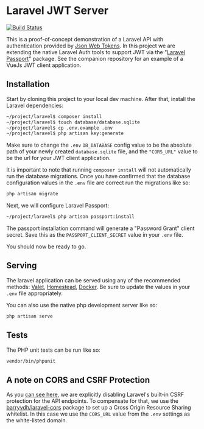 # Laravel JWT Server

[![Build Status](https://travis-ci.org/SRLabs/laravel-jwt-server.svg?branch=master)](https://travis-ci.org/SRLabs/laravel-jwt-server)

This is a proof-of-concept demonstration of a Laravel API with authentication provided by [Json Web Tokens](https://jwt.io/).  In this project we are extending the native Laravel Auth tools to support JWT via the "[Laravel Passport](https://laravel.com/docs/master/passport)" package.  See the companion repository for an example of a VueJs JWT client application.

## Installation

Start by cloning this project to your local dev machine.  After that, install the Laravel dependencies:

```bash
~/project/laravel$ composer install
~/project/laravel$ touch database/database.sqlite
~/project/laravel$ cp .env.example .env
~/project/laravel$ php artisan key:generate
```

Make sure to change the `.env` `DB_DATABASE` config value to be the absolute path of your newly created `database.sqlite` file, and the ``"CORS_URL"`` value to be the url for your JWT client application.

It is important to note that running `composer install` will not automatically run the database migrations.  Once you have confirmed that the database configuration values in the `.env` file are correct run the migrations like so:

```bash
php artisan migrate
```

Next, we will configure Laravel Passport:

```bash
~/project/laravel$ php artisan passport:install
```

The passport installation command will generate a "Password Grant" client secret.  Save this as the `PASSPORT_CLIENT_SECRET` value in your `.env` file.

You should now be ready to go.

## Serving

The laravel application can be served using any of the recommended methods: [Valet](https://laravel.com/docs/5.5/valet), [Homestead](https://laravel.com/docs/5.5/homestead), [Docker](http://laradock.io/).  Be sure to update the values in your `.env` file appropriately.

You can also use the native php development server like so:

```bash
php artisan serve
```

## Tests

The PHP unit tests can be run like so:

```bash
vendor/bin/phpunit
```

## A note on CORS and CSRF Protection

As you [can see here](https://github.com/SRLabs/laravel-vue-jwt/blob/master/laravel/app/Http/Middleware/VerifyCsrfToken.php#L15), we are explicitly disabling Laravel's built-in CSRF protection for the API endpoints.  To compensate for that, we use the [barryvdh/laravel-cors](https://packagist.org/packages/barryvdh/laravel-cors) package to set up a Cross Origin Resource Sharing whitelist.  In this case we use the `CORS_URL` value from the `.env` settings as the white-listed domain.
